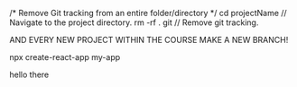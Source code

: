 /* Remove Git tracking from an entire folder/directory */
cd projectName // Navigate to the project directory.
rm -rf . git // Remove git tracking.


AND EVERY NEW PROJECT WITHIN THE COURSE MAKE A NEW BRANCH! 

npx create-react-app my-app

hello there
